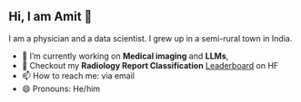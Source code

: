 ## Hi, I am Amit 👋

I am a physician and a data scientist. I grew up in a semi-rural town in India.  

- 🔭 I’m currently working on **Medical imaging** and **LLMs**,
- 🤗 Checkout my **Radiology Report Classification** [Leaderboard](https://huggingface.co/spaces/aaekay/medical-classification-llm-leaderboard) on HF
- 📫 How to reach me: via email
- 😄 Pronouns: He/him
<!--
**aaekay/aaekay** is a ✨ _special_ ✨ repository because its `README.md` (this file) appears on your GitHub profile.

Here are some ideas to get you started:

- 🔭 I’m currently working on ...
- 🌱 I’m currently learning ...
- 👯 I’m looking to collaborate on ...
- 🤔 I’m looking for help with ...
- 💬 Ask me about ...
- 📫 How to reach me: ...
- 😄 Pronouns: ...
- ⚡ Fun fact: ...
-->
